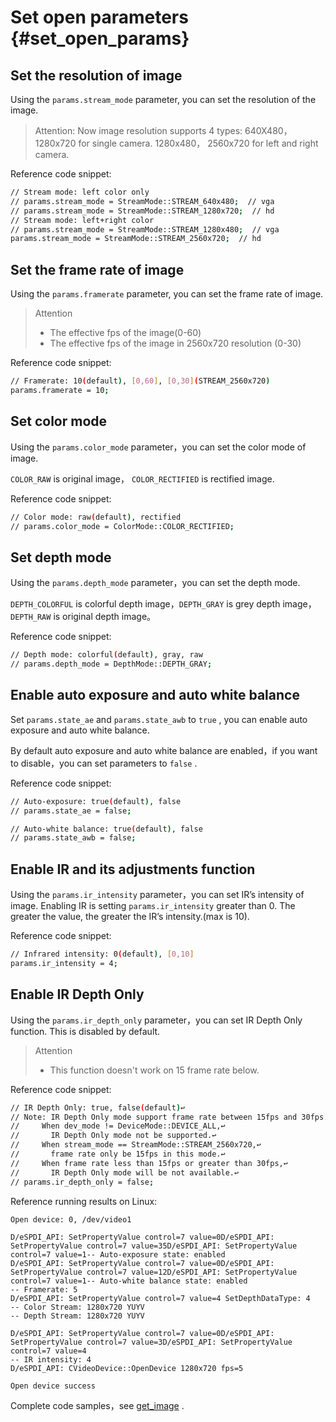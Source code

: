 # Set open parameters {#set_open_params}

## Set the resolution of image

Using the `params.stream_mode` parameter, you can set the resolution of the image.

> Attention: Now image resolution supports 4 types: 640X480，1280x720 for single camera. 1280x480， 2560x720 for left and right camera.

Reference code snippet:

```bash
// Stream mode: left color only
// params.stream_mode = StreamMode::STREAM_640x480;  // vga
// params.stream_mode = StreamMode::STREAM_1280x720;  // hd
// Stream mode: left+right color
// params.stream_mode = StreamMode::STREAM_1280x480;  // vga
params.stream_mode = StreamMode::STREAM_2560x720;  // hd
```

## Set the frame rate of image

Using the `params.framerate` parameter, you can set the frame rate of image.

> Attention
> - The effective fps of the image(0-60)
> - The effective fps of the image in 2560x720 resolution (0-30)

Reference code snippet:

```bash
// Framerate: 10(default), [0,60], [0,30](STREAM_2560x720)
params.framerate = 10;
```

## Set color mode

Using the `params.color_mode` parameter，you can set the color mode of image.

`COLOR_RAW` is original image， `COLOR_RECTIFIED` is rectified image.

Reference code snippet:

```bash
// Color mode: raw(default), rectified
// params.color_mode = ColorMode::COLOR_RECTIFIED;
```

## Set depth mode

Using the `params.depth_mode` parameter，you can set the depth mode.

`DEPTH_COLORFUL` is colorful depth image，`DEPTH_GRAY` is grey depth image， `DEPTH_RAW` is original depth image。

Reference code snippet:

```bash
// Depth mode: colorful(default), gray, raw
// params.depth_mode = DepthMode::DEPTH_GRAY;
```

## Enable auto exposure and auto white balance

Set `params.state_ae` and `params.state_awb` to `true` , you can enable auto exposure and auto white balance.

By default auto exposure and auto white balance are enabled，if you want to disable，you can set parameters to `false` .

Reference code snippet:

```bash
// Auto-exposure: true(default), false
// params.state_ae = false;

// Auto-white balance: true(default), false
// params.state_awb = false;
```

## Enable IR and its adjustments function

Using the `params.ir_intensity` parameter，you can set IR’s intensity of image.
Enabling IR is setting `params.ir_intensity` greater than 0. The greater the value, the greater the IR’s intensity.(max is 10).

Reference code snippet:

```bash
// Infrared intensity: 0(default), [0,10]
params.ir_intensity = 4;
```

## Enable IR Depth Only

Using the `params.ir_depth_only` parameter，you can set IR Depth Only function. This is disabled by default.

> Attention
> - This function doesn't work on 15 frame rate below.

Reference code snippet:

```bash
// IR Depth Only: true, false(default)↩
// Note: IR Depth Only mode support frame rate between 15fps and 30fps.↩
//     When dev_mode != DeviceMode::DEVICE_ALL,↩
//       IR Depth Only mode not be supported.↩
//     When stream_mode == StreamMode::STREAM_2560x720,↩
//       frame rate only be 15fps in this mode.↩
//     When frame rate less than 15fps or greater than 30fps,↩
//       IR Depth Only mode will be not available.↩
// params.ir_depth_only = false;
```

Reference running results on Linux:

```
Open device: 0, /dev/video1

D/eSPDI_API: SetPropertyValue control=7 value=0D/eSPDI_API: SetPropertyValue control=7 value=35D/eSPDI_API: SetPropertyValue control=7 value=1-- Auto-exposure state: enabled
D/eSPDI_API: SetPropertyValue control=7 value=0D/eSPDI_API: SetPropertyValue control=7 value=12D/eSPDI_API: SetPropertyValue control=7 value=1-- Auto-white balance state: enabled
-- Framerate: 5
D/eSPDI_API: SetPropertyValue control=7 value=4 SetDepthDataType: 4
-- Color Stream: 1280x720 YUYV
-- Depth Stream: 1280x720 YUYV

D/eSPDI_API: SetPropertyValue control=7 value=0D/eSPDI_API: SetPropertyValue control=7 value=3D/eSPDI_API: SetPropertyValue control=7 value=4
-- IR intensity: 4
D/eSPDI_API: CVideoDevice::OpenDevice 1280x720 fps=5

Open device success
```

Complete code samples，see [get_image](https://github.com/slightech/MYNT-EYE-D-SDK/blob/master/samples/src/get_image.cc) .
